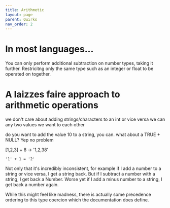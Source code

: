 ```yaml
---
title: Arithmetic
layout: page
parent: Quirks
nav_order: 2
---
```


# In most languages...

You can only perform additional subtraction on number types, taking it further. 
Restricitng only the same type such as an integer or float to be operated on together.

# A laizzes faire approach to arithmetic operations

we don't care about adding strings/characters to an int or vice versa
we can any two values we want to each other

do you want to add the value 10 to a string, you can. what about a TRUE + NULL? Yep no problem

[1,2,3] + 8 -> '1,2,38'

```JS
'1' + 1 = '2'
```

Not only that it's incredibly inconsistent, for example if I add a number to a string or vice versa, I get a string back. But if I subtract a number with a string, I get back a Number.
Worse yet if I add a minus number to a string, I get back a number again.

While this might feel like madness, there is actually some precedence ordering to this type coercion which the documentation does define.


